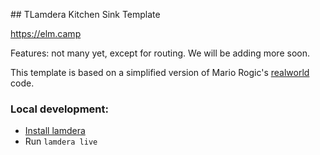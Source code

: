
## TLamdera Kitchen Sink Template

https://elm.camp

Features: not many yet, except for routing.  We will be
adding more soon.

This template is based on 
a simplified version of 
Mario Rogic's [realworld](https://github.com/supermario/lamdera-realworld) code.


### Local development:

- [Install lamdera](https://dashboard.lamdera.app/docs/download)
- Run `lamdera live`
